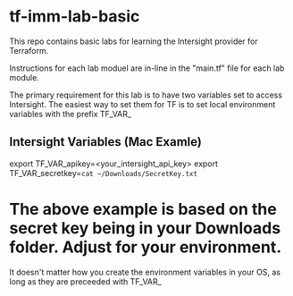 # tf-imm-lab-basic


This repo contains basic labs for learning the Intersight provider for Terraform.

  Instructions for each lab moduel are in-line in the "main.tf" file
  for each lab module.

The primary requirement for this lab is to have two variables set to access Intersight.
The easiest way to set them for TF is to set local environment variables with the prefix TF_VAR_
## Intersight Variables (Mac Examle)
export TF_VAR_apikey=<your_intersight_api_key>
export TF_VAR_secretkey=`cat ~/Downloads/SecretKey.txt` 
# The above example is based on the secret key being in your Downloads folder.  Adjust for your environment.
It doesn't matter how you create the environment variables in your OS, as long as they are preceeded with TF_VAR_
